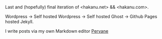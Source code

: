 Last and (hopefully) final iteration of <hakanu.net> && <hakanu.com>.

Wordpress -> Self hosted Wordpress -> Self hosted Ghost -> Github Pages hosted Jekyll.

I write posts via my own Markdown editor [Pervane](https://hakanu.github.io/pervane)
